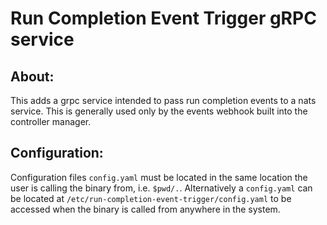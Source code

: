 # Run Completion Event Trigger gRPC service

## About:
This adds a grpc service intended to pass run completion events to a nats service. This is generally used only by the
events webhook built into the controller manager. 

## Configuration:
Configuration files `config.yaml` must be located in the same location the user is calling the binary from, i.e. `$pwd/.`.
Alternatively a `config.yaml` can be located at `/etc/run-completion-event-trigger/config.yaml` to be accessed when the binary is called
from anywhere in the system.
